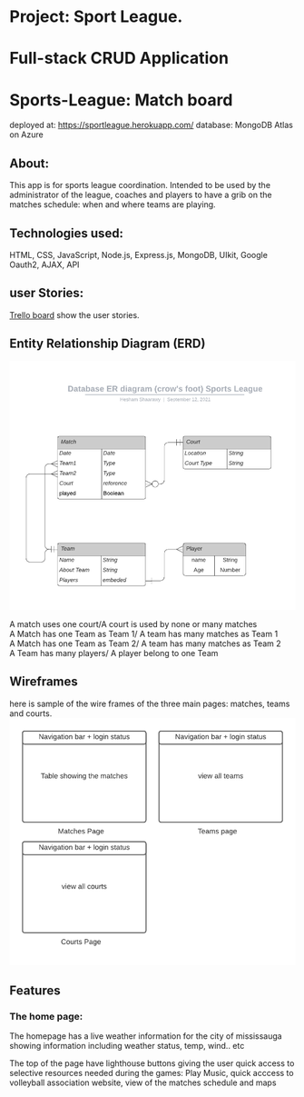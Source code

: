 # Project: Sport League.
# Full-stack CRUD Application

# Sports-League: Match board
deployed at: https://sportleague.herokuapp.com/
database: MongoDB Atlas on Azure
## About:
This app is for sports league coordination. Intended to be used by the administrator of the league, coaches and players to have a grib on the matches schedule: when and where teams are playing. 

## Technologies used:
HTML, CSS, JavaScript, Node.js, Express.js, MongoDB, UIkit, Google Oauth2, AJAX, API


 ## user Stories:
 [Trello board](https://trello.com/b/EBia15Y7/sports-league) show the user stories. 

## Entity Relationship Diagram (ERD)
![ERD](./images/ERD.png)

A match uses one court/A court is used by none or many matches  
A Match has one Team as Team 1/ A team has many matches as Team 1  
A Match has one Team as Team 2/ A team has many matches as Team 2  
A Team has many players/ A player belong to one Team  

## Wireframes
here is sample of the wire frames of the three main pages: matches, teams and courts.
![wireframe](./images/Wireframe.png)

## Features
### The home page:
The homepage has a live weather information for the city of mississauga showing information including weather status, temp, wind.. etc

The top of the page have lighthouse buttons giving the user quick access to selective resources needed during the games: Play Music, quick acccess to volleyball association website, view of the matches schedule and maps
